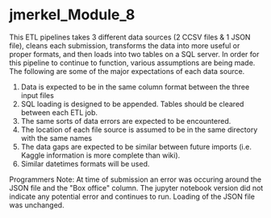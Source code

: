# jmerkel_Module_8

This ETL pipelines takes 3 different data sources (2 CCSV files & 1 JSON file), cleans each submission, transforms the data into more useful or proper formats, and then loads into two tables on a SQL server. In order for this pipeline to continue to function, various assumptions are being made. The following are some of the major expectations of each data source.

1. Data is expected to be in the same column format between the three input files
2. SQL loading is designed to be appended. Tables should be cleared between each ETL job.
3. The same sorts of data errors are expected to be encountered.
4. The location of each file source is assumed to be in the same directory with the same names
5. The data gaps are expected to be similar between future imports (i.e. Kaggle information is more complete than wiki).
6. Similar datetimes formats will be used.


Programmers Note: At time of submission an error was occuring around the JSON file and the "Box office" column. The jupyter notebook version did not indicate any potential error and continues to run. Loading of the JSON file was unchanged.
